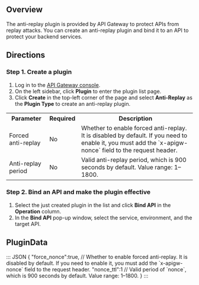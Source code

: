 ## Overview
The anti-replay plugin is provided by API Gateway to protect APIs from replay attacks. You can create an anti-replay plugin and bind it to an API to protect your backend services.

## Directions
### Step 1. Create a plugin
1. Log in to the [API Gateway console](https://console.cloud.tencent.com/apigateway).
2. On the left sidebar, click **Plugin** to enter the plugin list page.
3. Click **Create** in the top-left corner of the page and select **Anti-Replay** as the **Plugin Type** to create an anti-replay plugin.
<table>
<tr>
<th>Parameter</th>
<th>Required</th>
<th>Description</th>
</tr>
<tr>
<td>Forced anti-replay</td>
<td>No</td>
<td>Whether to enable forced anti-replay. It is disabled by default. If you need to enable it, you must add the `x-apigw-nonce` field to the request header.</td>
</tr>
<tr>
<td>Anti-replay period</td>
<td>No</td>
<td>Valid anti-replay period, which is 900 seconds by default. Value range: 1–1800.</td>
</tr>
</table>

### Step 2. Bind an API and make the plugin effective
1. Select the just created plugin in the list and click **Bind API** in the **Operation** column.
2. In the **Bind API** pop-up window, select the service, environment, and the target API.


## PluginData
<dx-codeblock>
:::  JSON
{
    "force_nonce":true, // Whether to enable forced anti-replay. It is disabled by default. If you need to enable it, you must add the `x-apigw-nonce` field to the request header.
    "nonce_ttl":1       //  Valid period of `nonce`, which is 900 seconds by default. Value range: 1–1800.
}
:::
</dx-codeblock>

